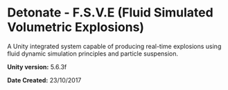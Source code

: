 # Detonate - F.S.V.E (Fluid Simulated Volumetric Explosions)

A Unity integrated system capable of producing real-time explosions using fluid dynamic simulation principles and particle suspension.


**Unity version:** 5.6.3f

**Date Created:** 23/10/2017